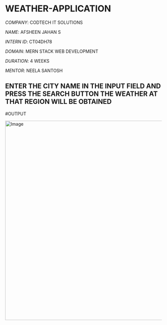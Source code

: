 # WEATHER-APPLICATION

*COMPANY*: CODTECH IT SOLUTIONS

*NAME*: AFSHEEN JAHAN S

*INTERN ID*: CT04DH78

*DOMAIN*: MERN STACK WEB DEVELOPMENT

*DURATION*: 4 WEEKS

*MENTOR*: NEELA SANTOSH

## ENTER THE CITY NAME IN THE INPUT FIELD AND PRESS THE SEARCH BUTTON THE WEATHER AT THAT REGION WILL BE OBTAINED

#OUTPUT

<img width="541" height="642" alt="Image" src="https://github.com/user-attachments/assets/ffabf3e5-ce47-4466-a28f-6f8f80b23485" />
